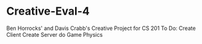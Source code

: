 # Creative-Eval-4
Ben Horrocks' and Davis Crabb's Creative Project for CS 201
To Do:
Create Client
Create Server
do Game Physics
